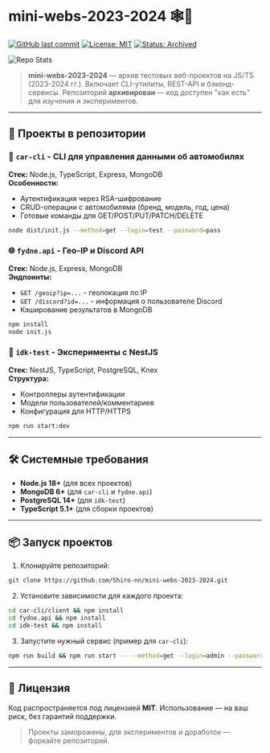 # mini-webs-2023-2024 🕸️🧪

[![GitHub last commit](https://img.shields.io/github/last-commit/Shiro-nn/mini-webs-2023-2024)](https://github.com/Shiro-nn/mini-webs-2023-2024/commits)
[![License: MIT](https://img.shields.io/github/license/Shiro-nn/mini-webs-2023-2024)](LICENSE)
[![Status: Archived](https://img.shields.io/badge/status-archived-lightgrey.svg)](https://github.com/Shiro-nn/mini-webs-2023-2024)

![Repo Stats](https://github-readme-stats.vercel.app/api/pin/?username=Shiro-nn\&repo=mini-webs-2023-2024)

> **mini-webs-2023-2024** — архив тестовых веб-проектов на JS/TS (2023-2024 гг.). Включает CLI-утилиты, REST-API и бэкенд-сервисы. Репозиторий **архивирован** — код доступен "как есть" для изучения и экспериментов.

---

## 📂 Проекты в репозитории

### 🚗 `car-cli` - CLI для управления данными об автомобилях
**Стек:** Node.js, TypeScript, Express, MongoDB  
**Особенности:**
- Аутентификация через RSA-шифрование
- CRUD-операции с автомобилями (бренд, модель, год, цена)
- Готовые команды для GET/POST/PUT/PATCH/DELETE
```bash
node dist/init.js --method=get --login=test --password=pass
```

### 🌐 `fydne.api` - Гео-IP и Discord API
**Стек:** Node.js, Express, MongoDB  
**Эндпоинты:**
- `GET /geoip?ip=...` - геолокация по IP
- `GET /discord?id=...` - информация о пользователе Discord
- Кэширование результатов в MongoDB
```bash
npm install
node init.js
```

### 🧪 `idk-test` - Эксперименты с NestJS
**Стек:** NestJS, TypeScript, PostgreSQL, Knex  
**Структура:**
- Контроллеры аутентификации
- Модели пользователей/комментариев
- Конфигурация для HTTP/HTTPS
```bash
npm run start:dev
```

---

## 🛠️ Системные требования
- **Node.js 18+** (для всех проектов)
- **MongoDB 6+** (для `car-cli` и `fydne.api`)
- **PostgreSQL 14+** (для `idk-test`)
- **TypeScript 5.1+** (для сборки проектов)

---

## 📦 Запуск проектов
1. Клонируйте репозиторий:
```bash
git clone https://github.com/Shiro-nn/mini-webs-2023-2024.git
```
2. Установите зависимости для каждого проекта:
```bash
cd car-cli/client && npm install
cd fydne.api && npm install
cd idk-test && npm install
```
3. Запустите нужный сервис (пример для `car-cli`):
```bash
npm run build && npm run start -- --method=get --login=admin --password=12345
```

---

## 📜 Лицензия
Код распространяется под лицензией **MIT**. Использование — на ваш риск, без гарантий поддержки.

> Проекты заморожены, для экспериментов и доработок — форкайте репозиторий.
